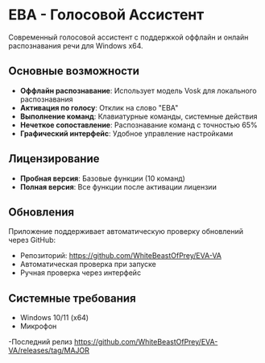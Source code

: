# ЕВА - Голосовой Ассистент

Современный голосовой ассистент с поддержкой оффлайн и онлайн распознавания речи для Windows x64.

## Основные возможности

- **Оффлайн распознавание**: Использует модель Vosk для локального распознавания
- **Активация по голосу**: Отклик на слово "ЕВА"
- **Выполнение команд**: Клавиатурные команды, системные действия
- **Нечеткое сопоставление**: Распознавание команд с точностью 65%
- **Графический интерфейс**: Удобное управление настройками


## Лицензирование

- **Пробная версия**: Базовые функции (10 команд)
- **Полная версия**: Все функции после активации лицензии

## Обновления

Приложение поддерживает автоматическую проверку обновлений через GitHub:
- Репозиторий: https://github.com/WhiteBeastOfPrey/EVA-VA
- Автоматическая проверка при запуске
- Ручная проверка через интерфейс

## Системные требования

- Windows 10/11 (x64)
- Микрофон

-Последний релиз https://github.com/WhiteBeastOfPrey/EVA-VA/releases/tag/MAJOR
